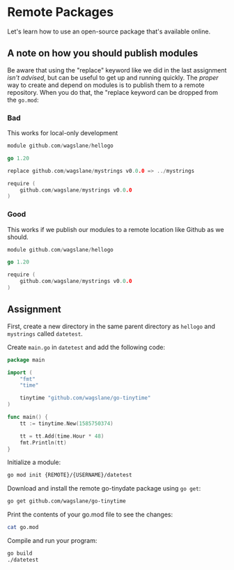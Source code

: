 # Remote Packages

Let's learn how to use an open-source package that's available online.

## A note on how you should publish modules

Be aware that using the "replace" keyword like we did in the last assignment *isn't advised*, but can be useful to get up and running quickly. The *proper* way to create and depend on modules is to publish them to a remote repository. When you do that, the "replace keyword can be dropped from the `go.mod`:

### Bad

This works for local-only development

```go
module github.com/wagslane/hellogo

go 1.20

replace github.com/wagslane/mystrings v0.0.0 => ../mystrings

require (
	github.com/wagslane/mystrings v0.0.0
)
```

### Good

This works if we publish our modules to a remote location like Github as we should.

```go
module github.com/wagslane/hellogo

go 1.20

require (
	github.com/wagslane/mystrings v0.0.0
)
```

## Assignment

First, create a new directory in the same parent directory as `hellogo` and `mystrings` called `datetest`.

Create `main.go` in `datetest` and add the following code:

```go
package main

import (
	"fmt"
	"time"

	tinytime "github.com/wagslane/go-tinytime"
)

func main() {
	tt := tinytime.New(1585750374)

	tt = tt.Add(time.Hour * 48)
	fmt.Println(tt)
}
```

Initialize a module:

```bash
go mod init {REMOTE}/{USERNAME}/datetest
```

Download and install the remote go-tinydate package using `go get`:

```bash
go get github.com/wagslane/go-tinytime
```

Print the contents of your go.mod file to see the changes:

```bash
cat go.mod
```

Compile and run your program:

```bash
go build
./datetest
```
